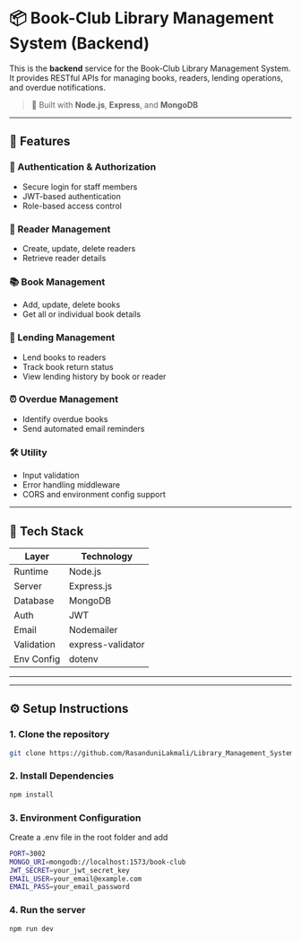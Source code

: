 # 📦 Book-Club Library Management System (Backend)

This is the **backend** service for the Book-Club Library Management System. It provides RESTful APIs for managing books, readers, lending operations, and overdue notifications.

> 📍 Built with **Node.js**, **Express**, and **MongoDB**

---

## 🚀 Features

### 🔐 Authentication & Authorization
- Secure login for staff members
- JWT-based authentication
- Role-based access control

### 📖 Reader Management
- Create, update, delete readers
- Retrieve reader details

### 📚 Book Management
- Add, update, delete books
- Get all or individual book details

### 🔄 Lending Management
- Lend books to readers
- Track book return status
- View lending history by book or reader

### ⏰ Overdue Management
- Identify overdue books
- Send automated email reminders

### 🛠️ Utility
- Input validation
- Error handling middleware
- CORS and environment config support

---

## 🧰 Tech Stack

| Layer       | Technology           |
|-------------|----------------------|
| Runtime     | Node.js              |
| Server      | Express.js           |
| Database    | MongoDB              |
| Auth        | JWT                  |
| Email       | Nodemailer|
| Validation  | express-validator    |
| Env Config  | dotenv               |

---


---

## ⚙️ Setup Instructions

### 1. Clone the repository

```bash
git clone https://github.com/RasanduniLakmali/Library_Management_System_Backend.git

```

### 2. Install Dependencies
```bash
npm install
```

### 3. Environment Configuration
Create a .env file in the root folder and add
```bash
PORT=3002
MONGO_URI=mongodb://localhost:1573/book-club
JWT_SECRET=your_jwt_secret_key
EMAIL_USER=your_email@example.com
EMAIL_PASS=your_email_password

```

### 4.  Run the server
```bash
npm run dev

